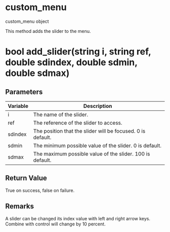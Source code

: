 # custom_menu

custom_menu object


This method adds the slider to the menu.

# bool add_slider(string i, string ref, double sdindex, double sdmin, double sdmax)

## Parameters

Variable| Description
---|---
i | The name of the slider.
ref | The reference of the slider to access.
sdindex | The position that the slider will be focused. 0 is default.
sdmin | The minimum possible value of the slider. 0 is default.
sdmax | The maximum possible value of the slider. 100 is default.

## Return Value

True on success, false on failure.

## Remarks

A slider can be changed its index value with left and right arrow keys. Combine with control will change by 10 percent.
